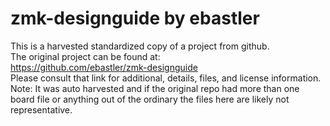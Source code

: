 
# zmk-designguide by ebastler  
This is a harvested standardized copy of a project from github.  
The original project can be found at:  
https://github.com/ebastler/zmk-designguide  
Please consult that link for additional, details, files, and license information.  
Note: It was auto harvested and if the original repo had more than one board file or anything out of the ordinary the files here are likely not representative.  
    